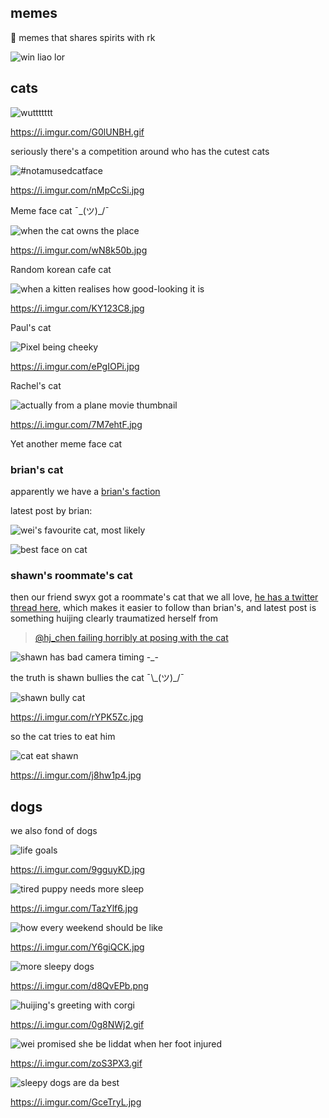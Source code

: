 ## memes
🚜 memes that shares spirits with rk

![win liao lor](https://i.pinimg.com/originals/d9/f0/c6/d9f0c65605242817e5b32f4678f76840.jpg)

## cats

![wuttttttt](https://i.imgur.com/G0lUNBH.gif)

https://i.imgur.com/G0lUNBH.gif

seriously there's a competition around who has the cutest cats

![#notamusedcatface](https://i.imgur.com/nMpCcSi.jpg)

https://i.imgur.com/nMpCcSi.jpg

Meme face cat ¯\_(ツ)_/¯

![when the cat owns the place](https://i.imgur.com/wN8k50b.jpg)

https://i.imgur.com/wN8k50b.jpg

Random korean cafe cat

![when a kitten realises how good-looking it is](https://i.imgur.com/KY123C8.jpg)

https://i.imgur.com/KY123C8.jpg

Paul's cat

![Pixel being cheeky](https://i.imgur.com/ePgIOPi.jpg)

https://i.imgur.com/ePgIOPi.jpg

Rachel's cat

![actually from a plane movie thumbnail](https://i.imgur.com/7M7ehtF.jpg)

https://i.imgur.com/7M7ehtF.jpg

Yet another meme face cat 

### brian's cat

apparently we have a [brian's faction](https://twitter.com/brian_d_vaughn/status/1188653525556875264)

latest post by brian:

![wei's favourite cat, most likely](https://pbs.twimg.com/media/EH7yE-cVAAAkp4L?format=jpg&name=4096x4096)

![best face on cat](https://i.imgur.com/m4FAtpG.jpg)

### shawn's roommate's cat

then our friend swyx got a roommate's cat that we all love, [he has a twitter thread here](https://twitter.com/swyx/status/1154385946575560705), which makes it easier to follow than brian's, and latest post is something huijing clearly traumatized herself from

> [@hj_chen failing horribly at posing with the cat](https://twitter.com/swyx/status/1186764423878381571)

![shawn has bad camera timing -_-](https://pbs.twimg.com/media/EHg781MWoAAqkcH?format=jpg&name=4096x4096)

the truth is shawn bullies the cat ¯\\\_(ツ)_/¯

![shawn bully cat](https://i.imgur.com/rYPK5Zc.jpg)

https://i.imgur.com/rYPK5Zc.jpg

so the cat tries to eat him

![cat eat shawn](https://i.imgur.com/j8hw1p4.jpg)

https://i.imgur.com/j8hw1p4.jpg

## dogs

we also fond of dogs

![life goals](https://i.imgur.com/9gguyKD.jpg)

https://i.imgur.com/9gguyKD.jpg

![tired puppy needs more sleep](https://i.imgur.com/TazYlf6.jpg)

https://i.imgur.com/TazYlf6.jpg

![how every weekend should be like](https://i.imgur.com/Y6giQCK.jpg)

https://i.imgur.com/Y6giQCK.jpg

![more sleepy dogs](https://i.imgur.com/d8QvEPb.png)

https://i.imgur.com/d8QvEPb.png

![huijing's greeting with corgi](https://i.imgur.com/0g8NWj2.gif)

https://i.imgur.com/0g8NWj2.gif

![wei promised she be liddat when her foot injured](https://i.imgur.com/zoS3PX3.gif)

https://i.imgur.com/zoS3PX3.gif

![sleepy dogs are da best](https://i.imgur.com/GceTryL.jpg)

https://i.imgur.com/GceTryL.jpg
